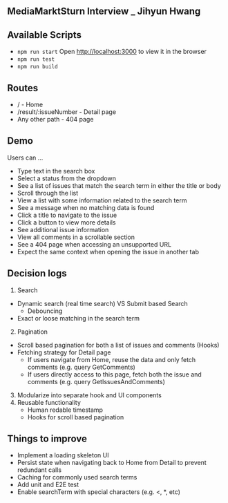 ## MediaMarktSturn Interview _ Jihyun Hwang

## Available Scripts
- `npm run start`
Open [http://localhost:3000](http://localhost:3000) to view it in the browser
- `npm run test`
- `npm run build`

## Routes
- / -  Home
- /result/:issueNumber - Detail page
- Any other path - 404 page

## Demo
Users can ...
- Type text in the search box
- Select a status from the dropdown
- See a list of issues that match the search term in either the title or body
- Scroll through the list
- View a list with some information related to the search term
- See a message when no matching data is found
- Click a title to navigate to the issue
- Click a button to view more details
- See additional issue information
- View all comments in a scrollable section
- See a 404 page when accessing an unsupported URL
- Expect the same context when opening the issue in another tab


## Decision logs
1. Search 
- Dynamic search (real time search) VS Submit based Search
    - Debouncing
- Exact or loose matching in the search term
2. Pagination
- Scroll based pagination for both a list of issues and comments (Hooks)
- Fetching strategy for Detail page
    - If users navigate from Home, reuse the data and only fetch comments (e.g. query GetComments)
    - If users directly access to this page, fetch both the issue and comments (e.g. query GetIssuesAndComments)
3. Modularize into separate hook and UI components
4. Reusable functionality
    - Human redable timestamp
    - Hooks for scroll based pagination 

## Things to improve 
- Implement a loading skeleton UI
- Persist state when navigating back to Home from Detail to prevent redundant calls
- Caching for commonly used search terms
- Add unit and E2E test
- Enable searchTerm with special characters (e.g. <, *, etc)
